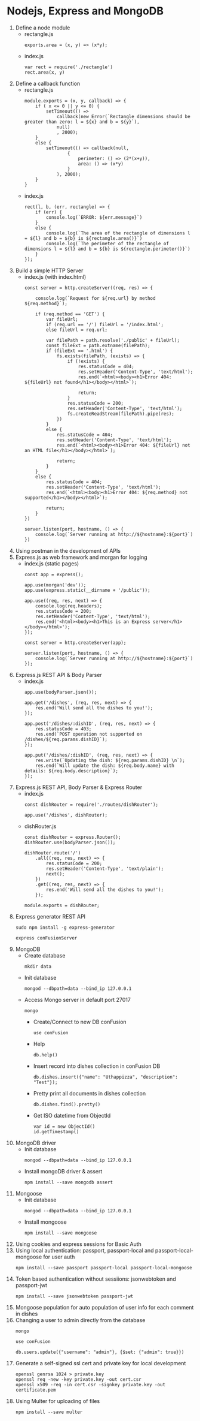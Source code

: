 # Nodejs, Express and MongoDB

1. Define a node module
    - rectangle.js
        ```
        exports.area = (x, y) => (x*y);
        ```
    - index.js
        ```
        var rect = require('./rectangle')
        rect.area(x, y)
        ```
2. Define a callback function
    - rectangle.js
        ```
        module.exports = (x, y, callback) => {
            if ( x <= 0 || y <= 0) {
                setTimeout(() => 
                    callback(new Error(`Rectangle dimensions should be greater than zero: l = ${x} and b = ${y}`),
                    null)
                    , 2000);
            }
            else {
                setTimeout(() => callback(null, 
                        {
                            perimeter: () => (2*(x+y)),
                            area: () => (x*y)
                        }
                    ), 2000);
            }
        }
        ```
    - index.js
        ```
        rect(l, b, (err, rectangle) => {
            if (err) {
                console.log(`ERROR: ${err.message}`)
            }
            else {
                console.log(`The area of the rectangle of dimensions l = ${l} and b = ${b} is ${rectangle.area()}`)
                console.log(`The perimeter of the rectangle of dimensions l = ${l} and b = ${b} is ${rectangle.perimeter()}`)
            }
        });
        ```
3. Build a simple HTTP Server
    - index.js (with index.html)
        ```
        const server = http.createServer((req, res) => {
        
            console.log(`Request for ${req.url} by method ${req.method}`);

            if (req.method == 'GET') {
                var fileUrl;
                if (req.url == '/') fileUrl = '/index.html';
                else fileUrl = req.url;

                var filePath = path.resolve('./public' + fileUrl);
                const fileExt = path.extname(filePath);
                if (fileExt == '.html') {
                    fs.exists(filePath, (exists) => {
                        if (!exists) {
                            res.statusCode = 404;
                            res.setHeader('Content-Type', 'text/html');
                            res.end(`<html><body><h1>Error 404: ${fileUrl} not found</h1></body></html>`);
                        
                            return;
                        }
                        res.statusCode = 200;
                        res.setHeader('Content-Type', 'text/html');
                        fs.createReadStream(filePath).pipe(res);
                    })
                }
                else {
                    res.statusCode = 404;
                    res.setHeader('Content-Type', 'text/html');
                    res.end(`<html><body><h1>Error 404: ${fileUrl} not an HTML file</h1></body></html>`);
                    
                    return;
                }
            }
            else {
                res.statusCode = 404;
                res.setHeader('Content-Type', 'text/html');
                res.end(`<html><body><h1>Error 404: ${req.method} not supported</h1></body></html>`);

                return;
            }
        })

        server.listen(port, hostname, () => {
            console.log(`Server running at http://${hostname}:${port}`)
        })
        ```
4. Using postman in the development of APIs
5. Express.js as web framework and morgan for logging
    - index.js (static pages)
        ```
        const app = express();

        app.use(morgan('dev'));
        app.use(express.static(__dirname + '/public'));

        app.use((req, res, next) => {
            console.log(req.headers);
            res.statusCode = 200;
            res.setHeader('Content-Type', 'text/html');
            res.end('<html><body><h1>This is an Express server</h1></body></html>');
        });

        const server = http.createServer(app);

        server.listen(port, hostname, () => {
            console.log(`Server running at http://${hostname}:${port}`)
        });
        ```
6. Express.js REST API & Body Parser
    - index.js
        ```
        app.use(bodyParser.json());

        app.get('/dishes', (req, res, next) => {
            res.end('Will send all the dishes to you!');
        });

        app.post('/dishes/:dishID', (req, res, next) => {
            res.statusCode = 403;
            res.end(`POST operation not supported on /dishes/${req.params.dishID}`);
        });

        app.put('/dishes/:dishID', (req, res, next) => {
            res.write(`Updating the dish: ${req.params.dishID} \n`);
            res.end(`Will update the dish: ${req.body.name} with details: ${req.body.description}`);
        });
        ```
7. Express.js REST API, Body Parser & Express Router
    - index.js
        ```
        const dishRouter = require('./routes/dishRouter');

        app.use('/dishes', dishRouter);
        ```
    - dishRouter.js
        ```
        const dishRouter = express.Router();
        dishRouter.use(bodyParser.json());

        dishRouter.route('/')
            .all((req, res, next) => {
                res.statusCode = 200;
                res.setHeader('Content-Type', 'text/plain');
                next();
            })
            .get((req, res, next) => {
                res.end('Will send all the dishes to you!');
            });

        module.exports = dishRouter;
        ```
8. Express generator REST API
    ```
    sudo npm install -g express-generator
    ```
    ```
    express conFusionServer
    ```
9. MongoDB
    - Create database
        ```
        mkdir data
        ```
    - Init database
        ```
        mongod --dbpath=data --bind_ip 127.0.0.1
        ```
    - Access Mongo server in default port 27017
        ```
        mongo
        ```
        - Create/Connect to new DB conFusion
            ```
            use conFusion
            ```
        - Help
            ```
            db.help()
            ```
        - Insert record into dishes collection in conFusion DB
            ```
            db.dishes.insert({"name": "Uthappizza", "description": "Test"});
            ```
        - Pretty print all documents in dishes collection
            ```
            db.dishes.find().pretty()
            ```
        - Get ISO datetime from ObjectId
            ```
            var id = new ObjectId()
            id.getTimestamp()
            ```
10. MongoDB driver
    - Init database
        ```
        mongod --dbpath=data --bind_ip 127.0.0.1
        ```
    - Install mongoDB driver & assert
        ```
        npm install --save mongodb assert
        ```
11. Mongoose
    - Init database
        ```
        mongod --dbpath=data --bind_ip 127.0.0.1
        ```
    - Install mongoose
        ```
        npm install --save mongoose
        ```
12. Using cookies and express sessions for Basic Auth
13. Using local authentication: passport, passport-local and passport-local-mongoose for user auth
    ```
    npm install --save passport passport-local passport-local-mongoose
    ```
14. Token based authentication without sessiions: jsonwebtoken and passport-jwt
    ```
    npm install --save jsonwebtoken passport-jwt
    ```
15. Mongoose population for auto population of user info for each comment in dishes
16. Changing a user to admin directly from the database
    ```
    mongo
    ```
    ```
    use conFusion
    ```
    ```
    db.users.update({"username": "admin"}, {$set: {"admin": true}})
    ```
17. Generate a self-signed ssl cert and private key for local development
    ```
    openssl genrsa 1024 > private.key
    openssl req -new -key private.key -out cert.csr
    openssl x509 -req -in cert.csr -signkey private.key -out certificate.pem
    ```
18. Using Multer for uploading of files
    ```
    npm install --save multer
    ```